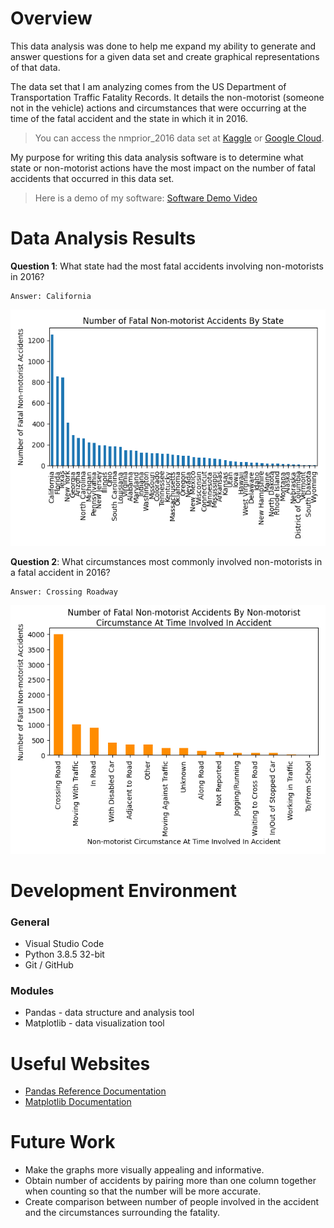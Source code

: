 # Overview

This data analysis was done to help me expand my ability to generate and answer questions for a given data set and create graphical representations of that data.

The data set that I am analyzing comes from the US Department of Transportation Traffic Fatality Records. It details the non-motorist (someone not in the vehicle) actions and circumstances that were occurring at the time of the fatal accident and the state in which it  in 2016.

> You can access the nmprior_2016 data set at [Kaggle](https://www.kaggle.com/usdot/nhtsa-traffic-fatalities?select=nmprior_2016) or [Google Cloud](https://console.cloud.google.com/bigquery?project=database-301502&p=bigquery-public-data&d=nhtsa_traffic_fatalities&t=nmprior_2016&page=table).

My purpose for writing this data analysis software is to determine what state or non-motorist actions have the most impact on the number of fatal accidents that occurred in this data set.

> Here is a demo of my software: [Software Demo Video](http://youtube.link.goes.here)

# Data Analysis Results

**Question 1**: What state had the most fatal accidents involving non-motorists in 2016?

    Answer: California
![Image of First Graph](figure_1.png)

**Question 2**: What circumstances most commonly involved non-motorists in a fatal accident in 2016?

    Answer: Crossing Roadway
![Image of First Graph](figure_2.png)

# Development Environment

### **General**

* Visual Studio Code
* Python 3.8.5 32-bit
* Git / GitHub

### **Modules**

* Pandas - data structure and analysis tool
* Matplotlib - data visualization tool

# Useful Websites

* [Pandas Reference Documentation](https://pandas.pydata.org/pandas-docs/stable/reference/index.html)
* [Matplotlib Documentation](https://matplotlib.org/contents.html)

# Future Work

* Make the graphs more visually appealing and informative.
* Obtain number of accidents by pairing more than one column together when counting so that the number will be more accurate.
* Create comparison between number of people involved in the accident and the circumstances surrounding the fatality.
